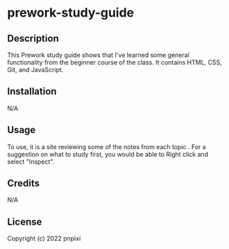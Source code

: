 # prework-study-guide

## Description

This Prework study guide shows that I've learned some general functionality from the beginner course of the class. It contains HTML, CSS, Git, and JavaScript. 

## Installation

N/A

## Usage

To use, it is a site reviewing some of the notes from each topic . For a suggestion on what to study first, you would be able to Right click and select "Inspect".

## Credits

N/A

## License

Copyright (c) 2022 pnpixi
